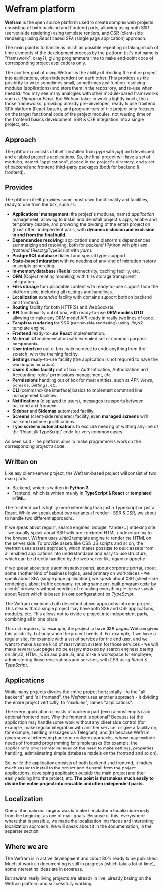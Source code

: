 Wefram platform
===============

**Wefram** is the open source platform used to create complex web projects consisting of
both backend and frontend parts, allowing using both SSR (server-side rendering) using
template renders, and CSR (client-side rendering) using *React* based SPA (single page
application) approach.

The main point is to handle as much as possible repeating or taking much of time elements
of the development process by the platform (let's not name is "framework", okay?), giving
programmers time to make end-point code of corresponding project applications only.

The another goal of using Wefram is the ability of dividing the entire project into
applications, often independent on each other. This provides us the posibility to
write sometimes small, somethimes just funtion-resolving modules (applications) and
store them in the repository, and re-use when needed. You may see many analogies with
other module-based frameworks such as *Django* or *Flask*. But Wefram takes in work
a lightly much, then those frameworks, providing already pre-developed, ready to
use frontend SPA platform (React-based), and programmers of the project only focuses
on the target functional code of the project modules, not wasting time on the
frontend basics development, SSR & CSR integration into a single project, etc.


Approach
--------

The platform consists of itself (installed from *pypi* with *pip*) and developed and
enabled project's applications. So, the final project will have a set of modules, named
"applications", placed in the project's directory, and a set of backend and frontend
third-party packages (both for backend & frontend).


Provides
--------

The platform itself provides some most used functionality and facilities, ready
to use from the box, such as:

* **Applications' management**:  the project's modules, named *application* management, allowing 
  to install and deinstall project's apps, enable and temporary disable, and providing the dividing
  of the entire project on (most often) independent parts, with **dynamic inclusion and exclusion
  in and from the final build**.
* **Dependencies resolving**: application's and platform's dependencies summarizing and resolving,
  both for *backend* (Python with *pip*) and *frontend* (React@TypeScript with *yarn*).
* **PostgreSQL database** dialect and special types support.
* **State-based migration** with no needing of any kind of migration history or scripts generating.
* **In-memory database** (**Redis**) connectivity, caching facility, etc.
* **ORM** (Object relating modeling) with files storage transparent integration.
* **Files storage** for uploadable content with ready-to-use support from the platform side, including
  all routings and handlings.
* **Localization** *extended* facility with domains support both on backend and frontend.
* **Routing** facility for both HTTP(S) and WebSockets.
* **API** functionality out of box, with ready-to-use **ORM models DTO** allowing to make any 
  ORM model API-ready in really two lines of code.
* **Template rendering** for SSR (server-side rendering) using *Jinja2* template engine.
* **Frontend** ready-to-use **React** implementation.
* **Material-UI** implementation with extended set of common purpose components.
* **User interface** out of box, with no need to code anything from the scratch, with the theming facility.
* **Settings** ready-to-use facility (the application is not required to have the own implementation).
* **Users & roles facility** out of box - Authentication, Authorization and Accounting, roles' permissions
  management, etc.
* **Permissions** handling out of box for most entities, such as *API*, *Views*, *Screens*, *Settings*, etc.
* **CLI** (command-line interface) basics to implement command line management facilities.
* **Notifications** (displayed to users), messages transports between backend and frontend.
* **Sidebar** and **Sidemap** automated facility.
* **Screens** (client-side rendered) facility, even **managed screens** with backend runtime qualifications.
* **Typo screens automatisations** to exclude needing of writting any line of the
  'React @ TypeScript' code for very common cases.


As been said - the platform aims to make programmers work on the corresponding project's
code.


Written on
----------

Like any client-server project, the Wefram-based project will consist of two main
parts:

* Backend, which is written in **Python 3**.
* Frontend, which is written mainly in **TypeScript & React** or **templated HTML**.

The frontend part is lightly more interesting than just a TypeScript or just a
React. While we speak about two variants of render - SSR & CSR, we about to
handle two different approachs.

If we speak about regular, search engines (Google, Yandex...) indexing site - 
we usually speak about SSR with pre-rendered HTML code returning to the browser.
Wefram uses *Jinja2* template engine to render the HTML on the server side. To
provide assets like CSS, JS scripts and so on, the Wefram uses assets approach,
which makes possible to build assets from all enabled applications into understandable
and easy to use structure, which can be directly handled by the web server like
*nginx* or *apache*.

If we speak about site's administrative panel, about corporate portal, about some another 
kind of business logics, used primary on workplaces - we speak about SPA (single page
application), we speak about CSR (client-side rendering), about traffic economy, reusing
same pre-built program code by clients' browsers without needing of reloading everything.
Here we speak about *React* which is based (in our configuration) on *TypeScript*.

The Wefram combines both described above approachs into one project. This means that
a single project may have both SSR and CSR applications, modules, etc. This allows
not to divide a project into independent parts, combining all in one place.

This not requires, for example, the project to have SSR pages. Wefram gives this
posibility, but only when the project needs it. For example, if we have a regular
site, for example with a set of services for the end user, and we want to make
a some kind of reservation system for those services - we will make several
SSR pages (to be easyly indexed by search engines) basing on Jinja2, HTML,
CSS and pure JS; and make a workspace for employee, administering those reservations
and services, with CSR using *React & TypeScript*.


Applications
------------

While many projects divides the entire project horizontally - to the "all backend"
and "all frontend", the *Wefram* uses another approach - it dividing the entire
project vertically, to "modules", names "applications".

The every application consists of backend part (even almost empty) and optional
frontend part. Why the frontend is optional? Because (a) the application may handle
some work without any client side control (for example, make regular integration with
another service, or give a facility on, for example, sending messages via Telegram),
and (b) because Wefram gives several interesting backend-realized approachs, whose
may exclude needs of frontend programming for simple tasks (for example, the
applicaion's programmer relieved of the need to make settings, properties handling,
administering simple database models on the frontend and so on).

So, while the application consists of both backend and frontend, it makes much
easier to install to the project and deinstall from the project applications,
developing application outside the main project and then easily adding it to
the project, etc. **The point is that makes much easily to divide the entire project
into reusable and often independent parts.**


Localization
------------

One of the main our targets was to make the platform localization-ready from the
begining, as one of main goals. Because of this, everywhere, where that is possible,
we made the localization interfaces and interesting localization approach. We will
speak about it in the documentation, in the separate section.


Where we are
------------

The Wefram is in active development and about 80% ready to be published. Much
of work on documenting is still in progress (which take a lot of time), some
interesting ideas are in progress.

But several really living projects are already in live, already basing on the
Wefram platform and successfully working.



